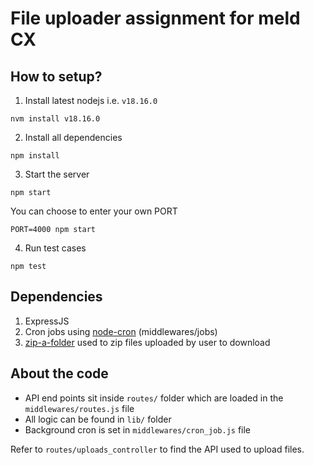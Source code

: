 # File uploader assignment for meld CX

## How to setup?
1. Install latest nodejs i.e. `v18.16.0`
```
nvm install v18.16.0 
```

2. Install all dependencies
```
npm install
```

3. Start the server
```
npm start
```

You can choose to enter your own PORT
```
PORT=4000 npm start
```

4. Run test cases
```
npm test
```

## Dependencies
1. ExpressJS
2. Cron jobs using [node-cron](https://www.npmjs.com/package/node-cron) (middlewares/jobs)
3. [zip-a-folder](https://www.npmjs.com/package/zip-a-folder) used to zip files uploaded by user to download

## About the code
- API end points sit inside `routes/` folder which are loaded in the `middlewares/routes.js` file
- All logic can be found in `lib/` folder
- Background cron is set in `middlewares/cron_job.js` file


Refer to `routes/uploads_controller` to find the API used to upload files. 

